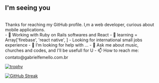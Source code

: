 
## I'm seeing you
<br />
Thanks for reaching my GitHub profile. I,m a web developer, curious about mobile applications.
<br />
- 🔭 Working with Ruby on Rails softwares and React
- 🌱 learning = Array['firebase', 'react native', ]
- Looking for international small jobs experience  
- 🤔 I’m looking for help with ...
- 💬 Ask me about music, churches and codes, and I'll be usefull for U
- 📫 How to reach me: contato@gabrielfemello.com.br

[![trophy](https://github-profile-trophy.vercel.app/?username=GabrielFeMello)](https://github.com/ryo-ma/github-profile-trophy)

[![GitHub Streak](https://github-readme-streak-stats.herokuapp.com/?user=GabrielFeMello)](https://git.io/streak-stats)


<!--
**GabrielFeMello/GabrielFeMello** is a ✨ _special_ ✨ repository because its `README.md` (this file) appears on your GitHub profile.

Here are some ideas to get you started:

-->
